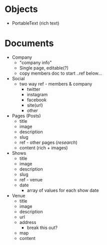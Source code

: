 # Objects
- PortableText (rich text)

# Documents
- Company
  - "company info"
  - Single page, editable(?)
  - copy members doc to start ..ref below...
- Social
  - two way ref - members & company
    - twitter
    - instagram
    - facebook
    - site(url)
    - other
- Pages (Posts)
  - title
  - image
  - description
  - slug
  - ref - other pages (*research*)
  - content (rich + images)
- Shows
  - title
  - image
  - description
  - slug
  - ref - venue
  - date
    - array of values for each show date
- Venue
  - title
  - image
  - description
  - url
  - address
    - break this out?
  - map
  - content
